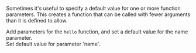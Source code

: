 Sometimes it's useful to specify a default value for one or more function parameters. This creates a function that can be called with fewer arguments than it is defined to allow.  
  
Add parameters for the `hello` function, and set a default value for the name parameter.  
Set default value for parameter 'name'.
